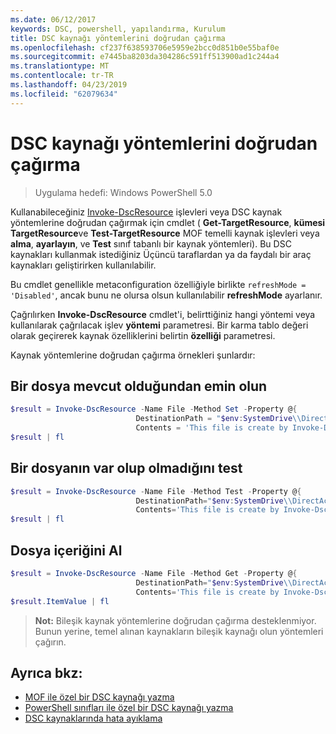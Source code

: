 ```yaml
---
ms.date: 06/12/2017
keywords: DSC, powershell, yapılandırma, Kurulum
title: DSC kaynağı yöntemlerini doğrudan çağırma
ms.openlocfilehash: cf237f638593706e5959e2bcc0d851b0e55baf0e
ms.sourcegitcommit: e7445ba8203da304286c591ff513900ad1c244a4
ms.translationtype: MT
ms.contentlocale: tr-TR
ms.lasthandoff: 04/23/2019
ms.locfileid: "62079634"
---
```

# <a name="calling-dsc-resource-methods-directly"></a>DSC kaynağı yöntemlerini doğrudan çağırma

>Uygulama hedefi: Windows PowerShell 5.0

Kullanabileceğiniz [Invoke-DscResource](/powershell/module/PSDesiredStateConfiguration/Invoke-DscResource) işlevleri veya DSC kaynak yöntemlerine doğrudan çağırmak için cmdlet ( **Get-TargetResource**, **kümesi TargetResource**ve  **Test-TargetResource** MOF temelli kaynak işlevleri veya **alma**, **ayarlayın**, ve **Test** sınıf tabanlı bir kaynak yöntemleri).
Bu DSC kaynakları kullanmak istediğiniz Üçüncü taraflardan ya da faydalı bir araç kaynakları geliştirirken kullanılabilir.

Bu cmdlet genellikle metaconfiguration özelliğiyle birlikte `refreshMode = 'Disabled'`, ancak bunu ne olursa olsun kullanılabilir **refreshMode** ayarlanır.

Çağrılırken **Invoke-DscResource** cmdlet'i, belirttiğiniz hangi yöntemi veya kullanılarak çağrılacak işlev **yöntemi** parametresi. Bir karma tablo değeri olarak geçirerek kaynak özelliklerini belirtin **özelliği** parametresi.

Kaynak yöntemlerine doğrudan çağırma örnekleri şunlardır:

## <a name="ensure-a-file-is-present"></a>Bir dosya mevcut olduğundan emin olun

```powershell
$result = Invoke-DscResource -Name File -Method Set -Property @{
                            DestinationPath = "$env:SystemDrive\\DirectAccess.txt";
                            Contents = 'This file is create by Invoke-DscResource'} -Verbose
$result | fl
```

## <a name="test-that-a-file-is-present"></a>Bir dosyanın var olup olmadığını test

```powershell
$result = Invoke-DscResource -Name File -Method Test -Property @{
                            DestinationPath="$env:SystemDrive\\DirectAccess.txt";
                            Contents='This file is create by Invoke-DscResource'} -Verbose
$result | fl
```

## <a name="get-the-contents-of-file"></a>Dosya içeriğini Al

```powershell
$result = Invoke-DscResource -Name File -Method Get -Property @{
                            DestinationPath="$env:SystemDrive\\DirectAccess.txt";
                            Contents='This file is create by Invoke-DscResource'} -Verbose
$result.ItemValue | fl
```

>**Not:** Bileşik kaynak yöntemlerine doğrudan çağırma desteklenmiyor. Bunun yerine, temel alınan kaynakların bileşik kaynağı olun yöntemleri çağırın.

## <a name="see-also"></a>Ayrıca bkz:
- [MOF ile özel bir DSC kaynağı yazma](../resources/authoringResourceMOF.md)
- [PowerShell sınıfları ile özel bir DSC kaynağı yazma](../resources/authoringResourceClass.md)
- [DSC kaynaklarında hata ayıklama](../troubleshooting/debugResource.md)